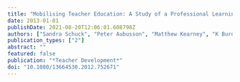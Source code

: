 ```yaml
---
title: "Mobilising Teacher Education: A Study of a Professional Learning Community"
date: 2013-01-01
publishDate: 2021-08-20T12:06:01.608798Z
authors: ["Sandra Schuck", "Peter Aubusson", "Matthew Kearney", "K Burden"]
publication_types: ["2"]
abstract: ""
featured: false
publication: "*Teacher Development*"
doi: "10.1080/13664530.2012.752671"
---
```


